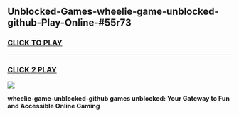 
## Unblocked-Games-wheelie-game-unblocked-github-Play-Online-#55r73
<h3>
<a href="https://premium.freeplayer.one?title=wheelie-game-unblocked-github&ref=27F">CLICK TO PLAY</a></h3>
<hr>

<h3>
<a href="https://premium.freeplayer.one?title=wheelie-game-unblocked-github&ref=27F">CLICK 2 PLAY</a>
  
</h3>

<a href="https://premium.freeplayer.one?title=wheelie-game-unblocked-github&ref=27F"><img src="https://clearcache.store/games.png"></a>


**wheelie-game-unblocked-github games unblocked: Your Gateway to Fun and Accessible Online Gaming**
